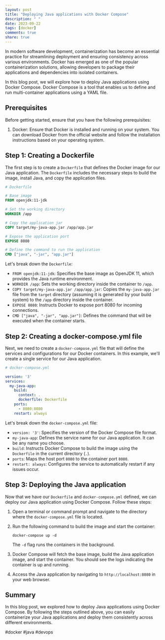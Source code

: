 ```yaml
---
layout: post
title: "Deploying Java applications with Docker Compose"
description: " "
date: 2023-09-22
tags: [docker]
comments: true
share: true
---
```


In modern software development, containerization has become an essential practice for streamlining deployment and ensuring consistency across various environments. Docker has emerged as one of the popular containerization solutions, allowing developers to package their applications and dependencies into isolated containers.

In this blog post, we will explore how to deploy Java applications using Docker Compose. Docker Compose is a tool that enables us to define and run multi-container applications using a YAML file.

## Prerequisites

Before getting started, ensure that you have the following prerequisites:

1. Docker: Ensure that Docker is installed and running on your system. You can download Docker from the official website and follow the installation instructions based on your operating system.

## Step 1: Creating a Dockerfile

The first step is to create a `Dockerfile` that defines the Docker image for our Java application. The `Dockerfile` includes the necessary steps to build the image, install Java, and copy the application files.

```dockerfile
# Dockerfile

# Base image
FROM openjdk:11-jdk

# Set the working directory
WORKDIR /app

# Copy the application jar
COPY target/my-java-app.jar /app/app.jar

# Expose the application port
EXPOSE 8080

# Define the command to run the application
CMD ["java", "-jar", "app.jar"]
```

Let's break down the `Dockerfile`:

- `FROM openjdk:11-jdk`: Specifies the base image as OpenJDK 11, which provides the Java runtime environment.
- `WORKDIR /app`: Sets the working directory inside the container to `/app`.
- `COPY target/my-java-app.jar /app/app.jar`: Copies the `my-java-app.jar` file from the `target` directory (assuming it is generated by your build system) to the `/app` directory inside the container.
- `EXPOSE 8080`: Instructs Docker to expose port 8080 for incoming connections.
- `CMD ["java", "-jar", "app.jar"]`: Defines the command that will be executed when the container starts.

## Step 2: Creating a docker-compose.yml file

Next, we need to create a `docker-compose.yml` file that will define the services and configurations for our Docker containers. In this example, we'll create a single service for our Java application.

```yaml
# docker-compose.yml

version: '3'
services:
  my-java-app:
    build:
      context: .
      dockerfile: Dockerfile
    ports:
      - 8080:8080
    restart: always
```

Let's break down the `docker-compose.yml` file:

- `version: '3'`: Specifies the version of the Docker Compose file format.
- `my-java-app`: Defines the service name for our Java application. It can be any name you choose.
- `build`: Instructs Docker Compose to build the image using the `Dockerfile` in the current directory (`.`).
- `ports`: Maps the host port `8080` to the container port `8080`.
- `restart: always`: Configures the service to automatically restart if any issues occur.

## Step 3: Deploying the Java application

Now that we have our `Dockerfile` and `docker-compose.yml` defined, we can deploy our Java application using Docker Compose. Follow these steps:

1. Open a terminal or command prompt and navigate to the directory where the `docker-compose.yml` file is located.
2. Run the following command to build the image and start the container:

    ```shell
    docker-compose up -d
    ```

   The `-d` flag runs the containers in the background.

3. Docker Compose will fetch the base image, build the Java application image, and start the container. You should see the logs indicating the container is up and running.

4. Access the Java application by navigating to `http://localhost:8080` in your web browser.

## Summary

In this blog post, we explored how to deploy Java applications using Docker Compose. By following the steps outlined above, you can easily containerize your Java applications and deploy them consistently across different environments.

#docker #java #devops